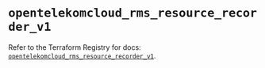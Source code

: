 # `opentelekomcloud_rms_resource_recorder_v1`

Refer to the Terraform Registry for docs: [`opentelekomcloud_rms_resource_recorder_v1`](https://registry.terraform.io/providers/opentelekomcloud/opentelekomcloud/1.36.33/docs/resources/rms_resource_recorder_v1).

